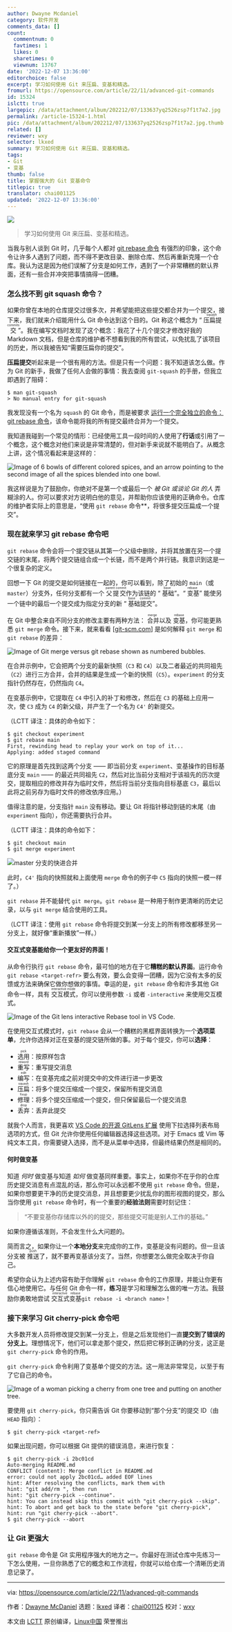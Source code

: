 ```yaml
---
author: Dwayne Mcdaniel
category: 软件开发
comments_data: []
count:
  commentnum: 0
  favtimes: 1
  likes: 0
  sharetimes: 0
  viewnum: 13767
date: '2022-12-07 13:36:00'
editorchoice: false
excerpt: 学习如何使用 Git 来压扁、变基和精选。
fromurl: https://opensource.com/article/22/11/advanced-git-commands
id: 15324
islctt: true
largepic: /data/attachment/album/202212/07/133637yq2526zsp7f1t7a2.jpg
permalink: /article-15324-1.html
pic: /data/attachment/album/202212/07/133637yq2526zsp7f1t7a2.jpg.thumb.jpg
related: []
reviewer: wxy
selector: lkxed
summary: 学习如何使用 Git 来压扁、变基和精选。
tags:
- Git
- 变基
thumb: false
title: 掌握强大的 Git 变基命令
titlepic: true
translator: chai001125
updated: '2022-12-07 13:36:00'
---
```


![](/data/attachment/album/202212/07/133637yq2526zsp7f1t7a2.jpg)



> 
> 学习如何使用 Git 来压扁、变基和精选。
> 
> 
> 


当我与别人谈到 Git 时，几乎每个人都对 [git rebase 命令](https://opensource.com/article/20/4/git-rebase-i) 有强烈的印象，这个命令让许多人遇到了问题，而不得不更改目录、删除仓库、然后再重新克隆一个仓库。我认为这是因为他们误解了分支是如何工作，遇到了一个非常糟糕的默认界面，还有一些合并冲突把事情搞得一团糟。


### 怎么找不到 git squash 命令？


如果你曾在本地的仓库提交过很多次，并希望能把这些提交都合并为一个提交，接下来，我们就来介绍能用什么 Git 命令达到这个目的。Git 称这个概念为 “<ruby> 压扁提交 <rt>  squash commits </rt></ruby>”。我在编写文档时发现了这个概念：我花了十几个提交才修改好我的 Markdown 文档，但是仓库的维护者不想看到我的所有尝试，以免扰乱了该项目的历史，所以我被告知“需要压扁你的提交”。


**压扁提交**听起来是一个很有用的方法。但是只有一个问题：我不知道该怎么做。作为 Git 的新手，我做了任何人会做的事情：我去查阅 `git-squash` 的手册，但我立即遇到了阻碍：



```
$ man git-squash
> No manual entry for git-squash

```

我发现没有一个名为 `squash` 的 Git 命令，而是被要求 [运行一个完全独立的命令：git rebase 命令](https://opensource.com/article/22/4/manage-git-commits-rebase-i-command)，该命令能将我的所有提交最终合并为一个提交。


我知道我碰到一个常见的情形：已经使用工具一段时间的人使用了**行话**或引用了一个概念，这个概念对他们来说是非常清楚的，但对新手来说就不能明白了。从概念上讲，这个情况看起来是这样的：


![Image of 6 bowls of different colored spices, and an arrow pointing to the second image of all the spices blended into one bowl.](/data/attachment/album/202212/07/133811dxvzpbh3by43twxl.jpg)


我这样说是为了鼓励你，你绝对不是第一个或最后一个 *被 Git 或谈论 Git 的人* 弄糊涂的人。你可以要求对方说明白他的意见，并帮助你应该使用的正确命令。仓库的维护者实际上的意思是，“使用 `git rebase` 命令\*\*，将很多提交压扁成一个提交”。


### 现在就来学习 git rebase 命令吧


`git rebase` 命令会将一个提交链从其第一个父级中删除，并将其放置在另一个提交链的末尾，将两个提交链组合成一个长链，而不是两个并行链。我意识到这是一个很复杂的定义。


回想一下 Git 的提交是如何链接在一起的，你可以看到，除了初始的 `main`（或 `master`）分支外，任何分支都有一个 <ruby> 父提交 <rt>  parent commit </rt></ruby> 作为该链的 “<ruby> 基础 <rt>  base </rt></ruby>”。“<ruby> 变基 <rt>  rebase </rt></ruby>” 能使另一个链中的最后一个提交成为指定分支的新 “<ruby> 基础提交 <rt>  base commit </rt></ruby>”。


在 Git 中整合来自不同分支的修改主要有两种方法：<ruby> 合并 <rt>  merge </rt></ruby> 以及 <ruby> 变基 <rt>  rebase </rt></ruby>，你可能更熟悉 `git merge` 命令。接下来，就来看看 [[git-scm.com](http://git-scm.com)] 是如何解释 `git merge` 和 `git rebase` 的差异：


![Image of Git merge versus git rebase shown as numbered bubbles.](/data/attachment/album/202212/07/133643mjrq1jjq2ir1ssm7.png)


在合并示例中，它会把两个分支的最新快照（`C3` 和 `C4`）以及二者最近的共同祖先（`C2`）进行三方合并，合并的结果是生成一个新的快照（`C5`）。`experiment` 的分支指针仍然存在，仍然指向 `C4`。


在变基示例中，它提取在 `C4` 中引入的补丁和修改，然后在 `C3` 的基础上应用一次，使 `C3` 成为 `C4` 的新父级，并产生了一个名为 `C4'` 的新提交。


（LCTT 译注：具体的命令如下：



```
$ git checkout experiment
$ git rebase main
First, rewinding head to replay your work on top of it...
Applying: added staged command

```

它的原理是首先找到这两个分支 —— 即当前分支 `experiment`、变基操作的目标基底分支 `main` —— 的最近共同祖先 `C2`，然后对比当前分支相对于该祖先的历次提交，提取相应的修改并存为临时文件，然后将当前分支指向目标基底 `C3`，最后以此将之前另存为临时文件的修改依序应用。）


值得注意的是，分支指针 `main` 没有移动。要让 Git 将指针移动到链的末尾（由`experiment` 指向），你还需要执行合并。


（LCTT 译注：具体的命令如下：



```
$ git checkout main
$ git merge experiment

```

![master 分支的快进合并](/data/attachment/album/202212/07/133647lby1cjnc5nidid5c.png)


此时，`C4'` 指向的快照就和上面使用 `merge` 命令的例子中 `C5` 指向的快照一模一样了。）


`git rebase` 并不能替代 `git merge`。`git rebase` 是一种用于制作更清晰的历史记录，以与 `git merge` 结合使用的工具。


（LCTT 译注：使用 `git rebase` 命令将提交到某一分支上的所有修改都移至另一分支上，就好像“重新播放”一样。）


#### 交互式变基能给你一个更友好的界面！


从命令行执行 `git rebase` 命令，最可怕的地方在于它**糟糕的默认界面**。运行命令 `git rebase <target-refr>` 要么有效，要么会变得一团糟，因为它没有太多的反馈或方法来确保它做你想做的事情。幸运的是，`git rebase` 命令和许多其他 Git 命令一样，具有 <ruby> 交互模式 <rt>  interactive mode </rt></ruby>，你可以使用参数 `-i` 或者 `-interactive` 来使用交互模式。


![Image of the Git lens interactive Rebase tool in VS Code.](/data/attachment/album/202212/07/133647b5hathna7w25qnz5.png)


在使用交互式模式时，`git rebase` 会从一个糟糕的黑框界面转换为一个**选项菜单**，允许你选择对正在变基的提交链所做的事。对于每个提交，你可以**选择**：


* <ruby> 选用 <rt>  pick </rt></ruby>：按原样包含
* <ruby> 重写 <rt>  reword </rt></ruby>：重写提交消息
* <ruby> 编写 <rt>  edit </rt></ruby>：在变基完成之前对提交中的文件进行进一步更改
* <ruby> 压扁 <rt>  squash </rt></ruby>：将多个提交压缩成一个提交，保留所有提交消息
* <ruby> 修理 <rt>  fixup </rt></ruby>：将多个提交压缩成一个提交，但只保留最后一个提交消息
* <ruby> 丢弃 <rt>  drop </rt></ruby>：丢弃此提交


就我个人而言，我更喜欢 [VS Code 的开源 GitLens 扩展](https://marketplace.visualstudio.com/items?itemName=eamodio.gitlens) 使用下拉选择列表布局选项的方式，但 Git 允许你使用任何编辑器选择这些选项。对于 Emacs 或 Vim 等纯文本工具，你需要键入选择，而不是从菜单中选择，但最终结果仍然是相同的。


#### 何时做变基


知道 *何时* 做变基与知道 *如何* 做变基同样重要。事实上，如果你不在乎你的仓库历史提交消息有点混乱的话，那么你可以永远都不使用 `git rebase` 命令。但是，如果你想要更干净的历史提交消息，并且想要更少扰乱你的图形视图的提交，那么当你使用 `git rebase` 命令时，有一个重要的**经验法则**需要时刻记住：



> 
> “不要变基你存储库以外的的提交，那些提交可能是别人工作的基础。”
> 
> 
> 


如果你遵循该准则，不会发生什么大问题的。


简而言之，如果你让一个**本地分支**来完成你的工作，变基是没有问题的。但一旦该分支被 <ruby> 推送 <rt>  push </rt></ruby> 了，就不要再变基该分支了。当然，你想要怎么做完全取决于你自己。


希望你会认为上述内容有助于你理解 `git rebase` 命令的工作原理，并能让你更有信心地使用它。与任何 Git 命令一样，**练习**是学习和理解怎么做的唯一方法。我鼓励你勇敢地尝试 <ruby> 交互式变基 <rt>  interactive rebase </rt></ruby> `git rebase -i <branch name>`！


### 接下来学习 Git cherry-pick 命令吧


大多数开发人员将修改提交到某一分支上，但是之后发现他们一直**提交到了错误的分支上**。理想情况下，他们可以拿走那个提交，然后把它移到正确的分支，这正是 `git cherry-pick` 命令的作用。


`git cherry-pick` 命令利用了变基单个提交的方法。这一用法非常常见，以至于有了它自己的命令。


![Image of a woman picking a cherry from one tree and putting on another tree.](/data/attachment/album/202212/07/133821chbpnu55pqp1pbbp.jpg)


要使用 `git cherry-pick`，你只需告诉 Git 你要移动到“那个分支”的提交 ID（由 `HEAD` 指向）：



```
$ git cherry-pick <target-ref>

```

如果出现问题，你可以根据 Git 提供的错误消息，来进行恢复：



```
$ git cherry-pick -i 2bc01cd
Auto-merging README.md
CONFLICT (content): Merge conflict in README.md
error: could not apply 2bc01cd… added EOF lines
hint: After resolving the conflicts, mark them with
hint: "git add/rm ", then run
hint: "git cherry-pick --continue".
hint: You can instead skip this commit with "git cherry-pick --skip".
hint: To abort and get back to the state before "git cherry-pick",
hint: run "git cherry-pick --abort".
$ git cherry-pick --abort

```

### 让 Git 更强大


`git rebase` 命令是 Git 实用程序强大的地方之一。你最好在测试仓库中先练习一下怎么使用，一旦你熟悉了它的概念和工作流程，你就可以给仓库一个清晰历史消息记录了。




---


via: <https://opensource.com/article/22/11/advanced-git-commands>


作者：[Dwayne McDaniel](https://opensource.com/users/dwaynemcdaniel) 选题：[lkxed](https://github.com/lkxed) 译者：[chai001125](https://github.com/chai001125) 校对：[wxy](https://github.com/wxy)


本文由 [LCTT](https://github.com/LCTT/TranslateProject) 原创编译，[Linux中国](https://linux.cn/) 荣誉推出